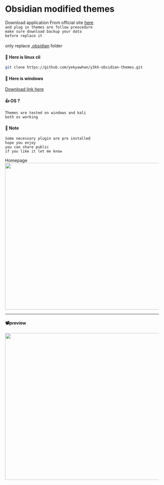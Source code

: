 # Obsidian  modified themes 

Download application From official site [here](https://obsidian.md/download)
<br>
`and plug in themes are follow preocedure`
<br>
`make sure download backup your data`
<br>
`before replace it`  
<br>
only replace [.obsidian](https://github.com/yekyawhan/y3kh-obsidian-themes/blob/main/.obsidian.zip) folder
#### 📎 Here is linux cli 
```sh
git clone https://github.com/yekyawhan/y3kh-obsidian-themes.git
```

#### 📎 Here is windows
[Download link here](https://github.com/yekyawhan/y3kh-obsidian-themes/blob/main/.obsidian.zip)
#### 👍 OS ? 
```
Themes are tested on windows and kali
both os working 
```

#### 📒 Note
```
Some necessory plugin are pre installed
hope you enjoy 
you can share public
if you like it let me know
```

Homepage
<img src="https://github.com/yekyawhan/y3kh-obsidian-themes/blob/main/images/homepage.png" width="640" height="480"/> 

---
#### 📽️preview

[<img src="https://github.com/yekyawhan/y3kh-obsidian-themes/blob/main/images/youtube.png" width="640" height="480"/>](https://www.youtube.com/embed/lVwHa7tbnWU?si=9oiTHZQGl7HujJa2)

